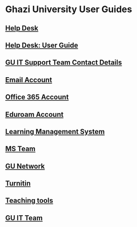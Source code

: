 # Ghazi University User Guides

## [Help Desk](https://helpdesk.gudgk.edu.pk/) 

## [Help Desk: User Guide](helpdesk/index.md)
  
## [GU IT Support Team Contact Details](gudit/team.md)

## [Email Account](email/index.md)

## [Office 365 Account](office365/index.md)

## [Eduroam Account](eduroam/index.md)

## [Learning Management System](lms/index.md)

## [MS Team](msteam/index.md)

## [GU Network](network/index.md)

## [Turnitin](turnitin/index.md)

## [Teaching tools](tools.md)

## [GU IT Team](gudit/index.md)

